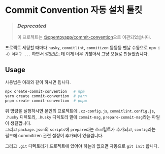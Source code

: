 # Commit Convention 자동 설치 툴킷

> ### *Deprecated*  
> 이 프로젝트는 [@opentoyapp/commit-convention](https://github.com/opentoyapp/commit-convention)으로 이관되었습니다.

프로젝트 세팅할 때마다 `husky`, `commitlint`, `commitizen` 등등등 맨날 수동으로 `npm i -D 어쩌구 ...` 하면서 깔았었는데 이게 너무 귀찮아서 그냥 모듈로 만들었습니다.  

## Usage

사용법은 아래와 같이 하시면 됩니다.

```bash
npx create-commit-convention   # npm
yarn create commit-convention  # yarn
pnpm create commit-convention  # pnpm
```

위 명령을 실행하시면 본인의 프로젝트에 `.cz-config.js`, `commitlint.config.js`, `.husky` 디렉토리, `.husky` 디렉토리 밑에 `commit-msg`, `prepare-commit-msg`라는 파일이 생길껍니다.  
그리고 `package.json`의 `scripts`에 `prepare`라는 스크립트가 추가되고, `config`라는 필드에 commitizen 관련 설정이 추가되어 있을껍니다.

그리고 `.git` 디렉토리가 프로젝트에 있어야 하는데 없으면 자동으로 `git init` 합니다.

